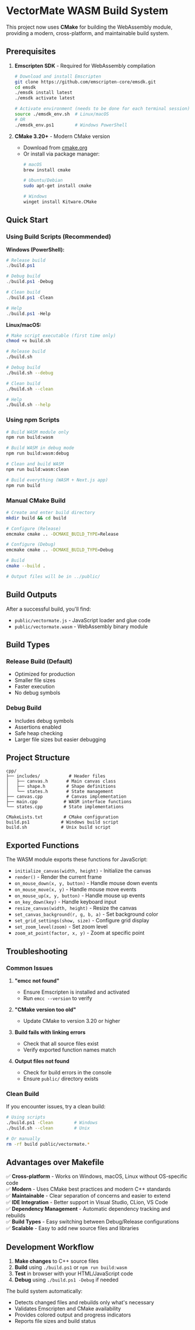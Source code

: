 # VectorMate WASM Build System

This project now uses **CMake** for building the WebAssembly module, providing a modern, cross-platform, and maintainable build system.

## Prerequisites

1. **Emscripten SDK** - Required for WebAssembly compilation
   ```bash
   # Download and install Emscripten
   git clone https://github.com/emscripten-core/emsdk.git
   cd emsdk
   ./emsdk install latest
   ./emsdk activate latest
   
   # Activate environment (needs to be done for each terminal session)
   source ./emsdk_env.sh  # Linux/macOS
   # OR
   ./emsdk_env.ps1        # Windows PowerShell
   ```

2. **CMake 3.20+** - Modern CMake version
   - Download from [cmake.org](https://cmake.org/download/)
   - Or install via package manager:
     ```bash
     # macOS
     brew install cmake
     
     # Ubuntu/Debian
     sudo apt-get install cmake
     
     # Windows
     winget install Kitware.CMake
     ```

## Quick Start

### Using Build Scripts (Recommended)

**Windows (PowerShell):**
```powershell
# Release build
./build.ps1

# Debug build
./build.ps1 -Debug

# Clean build
./build.ps1 -Clean

# Help
./build.ps1 -Help
```

**Linux/macOS:**
```bash
# Make script executable (first time only)
chmod +x build.sh

# Release build
./build.sh

# Debug build  
./build.sh --debug

# Clean build
./build.sh --clean

# Help
./build.sh --help
```

### Using npm Scripts

```bash
# Build WASM module only
npm run build:wasm

# Build WASM in debug mode
npm run build:wasm:debug

# Clean and build WASM
npm run build:wasm:clean

# Build everything (WASM + Next.js app)
npm run build
```

### Manual CMake Build

```bash
# Create and enter build directory
mkdir build && cd build

# Configure (Release)
emcmake cmake .. -DCMAKE_BUILD_TYPE=Release

# Configure (Debug)
emcmake cmake .. -DCMAKE_BUILD_TYPE=Debug

# Build
cmake --build .

# Output files will be in ../public/
```

## Build Outputs

After a successful build, you'll find:
- `public/vectormate.js` - JavaScript loader and glue code
- `public/vectormate.wasm` - WebAssembly binary module

## Build Types

### Release Build (Default)
- Optimized for production
- Smaller file sizes
- Faster execution
- No debug symbols

### Debug Build
- Includes debug symbols
- Assertions enabled
- Safe heap checking
- Larger file sizes but easier debugging

## Project Structure

```
cpp/
├── includes/           # Header files
│   ├── canvas.h       # Main canvas class
│   ├── shape.h        # Shape definitions
│   └── states.h       # State management
├── canvas.cpp         # Canvas implementation
├── main.cpp          # WASM interface functions
└── states.cpp        # State implementations

CMakeLists.txt        # CMake configuration
build.ps1            # Windows build script
build.sh             # Unix build script
```

## Exported Functions

The WASM module exports these functions for JavaScript:

- `initialize_canvas(width, height)` - Initialize the canvas
- `render()` - Render the current frame
- `on_mouse_down(x, y, button)` - Handle mouse down events
- `on_mouse_move(x, y)` - Handle mouse move events
- `on_mouse_up(x, y, button)` - Handle mouse up events
- `on_key_down(key)` - Handle keyboard input
- `resize_canvas(width, height)` - Resize the canvas
- `set_canvas_background(r, g, b, a)` - Set background color
- `set_grid_settings(show, size)` - Configure grid display
- `set_zoom_level(zoom)` - Set zoom level
- `zoom_at_point(factor, x, y)` - Zoom at specific point

## Troubleshooting

### Common Issues

1. **"emcc not found"**
   - Ensure Emscripten is installed and activated
   - Run `emcc --version` to verify

2. **"CMake version too old"**
   - Update CMake to version 3.20 or higher

3. **Build fails with linking errors**
   - Check that all source files exist
   - Verify exported function names match

4. **Output files not found**
   - Check for build errors in the console
   - Ensure `public/` directory exists

### Clean Build

If you encounter issues, try a clean build:
```bash
# Using scripts
./build.ps1 -Clean        # Windows
./build.sh --clean        # Unix

# Or manually
rm -rf build public/vectormate.*
```

## Advantages over Makefile

✅ **Cross-platform** - Works on Windows, macOS, Linux without OS-specific code  
✅ **Modern** - Uses CMake best practices and modern C++ standards  
✅ **Maintainable** - Clear separation of concerns and easier to extend  
✅ **IDE Integration** - Better support in Visual Studio, CLion, VS Code  
✅ **Dependency Management** - Automatic dependency tracking and rebuilds  
✅ **Build Types** - Easy switching between Debug/Release configurations  
✅ **Scalable** - Easy to add new source files and libraries  

## Development Workflow

1. **Make changes** to C++ source files
2. **Build** using `./build.ps1` or `npm run build:wasm`
3. **Test** in browser with your HTML/JavaScript code
4. **Debug** using `./build.ps1 -Debug` if needed

The build system automatically:
- Detects changed files and rebuilds only what's necessary
- Validates Emscripten and CMake availability
- Provides colored output and progress indicators
- Reports file sizes and build status
